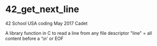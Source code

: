 # 42_get_next_line
42 School USA coding May 2017 Cadet


A library function in C to read a line from any file descriptor
"line" = all content before a '\n' or EOF
